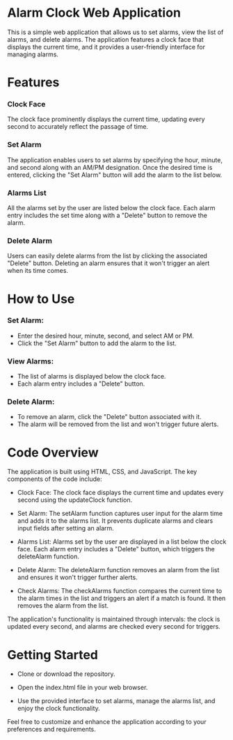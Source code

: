 # Alarm Clock Web Application
This is a simple web application that allows us to set alarms, view the list of alarms, and delete alarms. The application features a clock face that displays the current time, and it provides a user-friendly interface for managing alarms.

# Features
### Clock Face
The clock face prominently displays the current time, updating every second to accurately reflect the passage of time.

### Set Alarm
The application enables users to set alarms by specifying the hour, minute, and second along with an AM/PM designation. Once the desired time is entered, clicking the "Set Alarm" button will add the alarm to the list below.

### Alarms List
All the alarms set by the user are listed below the clock face. Each alarm entry includes the set time along with a "Delete" button to remove the alarm.

### Delete Alarm
Users can easily delete alarms from the list by clicking the associated "Delete" button. Deleting an alarm ensures that it won't trigger an alert when its time comes.

# How to Use
### Set Alarm:
* Enter the desired hour, minute, second, and select AM or PM.
* Click the "Set Alarm" button to add the alarm to the list.

### View Alarms:
* The list of alarms is displayed below the clock face.
* Each alarm entry includes a "Delete" button.
  
### Delete Alarm:
* To remove an alarm, click the "Delete" button associated with it.
* The alarm will be removed from the list and won't trigger future alerts.

# Code Overview
The application is built using HTML, CSS, and JavaScript. The key components of the code include:

* Clock Face: The clock face displays the current time and updates every second using the updateClock function.

* Set Alarm: The setAlarm function captures user input for the alarm time and adds it to the alarms list. It prevents duplicate alarms and clears input fields after setting an alarm.

* Alarms List: Alarms set by the user are displayed in a list below the clock face. Each alarm entry includes a "Delete" button, which triggers the deleteAlarm function.

* Delete Alarm: The deleteAlarm function removes an alarm from the list and ensures it won't trigger further alerts.

* Check Alarms: The checkAlarms function compares the current time to the alarm times in the list and triggers an alert if a match is found. It then removes the alarm from the list.

The application's functionality is maintained through intervals: the clock is updated every second, and alarms are checked every second for triggers.

# Getting Started
* Clone or download the repository.

* Open the index.html file in your web browser.

* Use the provided interface to set alarms, manage the alarms list, and enjoy the clock functionality.

Feel free to customize and enhance the application according to your preferences and requirements.
